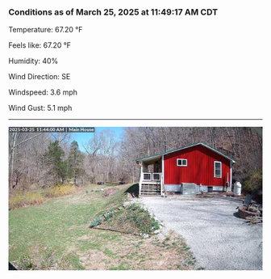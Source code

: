 ### Conditions as of March 25, 2025 at 11:49:17 AM CDT 

Temperature: 67.20 &deg;F

Feels like: 67.20 &deg;F

Humidity: 40%

Wind Direction: SE

Windspeed: 3.6 mph

Wind Gust: 5.1 mph

---

<img src="./images/latest.jpeg"/>


